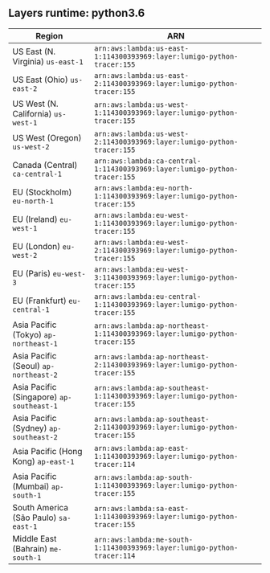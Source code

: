 Layers runtime: python3.6
----
| Region | ARN |
| --- | --- |
|US East (N. Virginia)  `us-east-1`|`arn:aws:lambda:us-east-1:114300393969:layer:lumigo-python-tracer:155`|
|US East (Ohio)  `us-east-2`|`arn:aws:lambda:us-east-2:114300393969:layer:lumigo-python-tracer:155`|
|US West (N. California)  `us-west-1`|`arn:aws:lambda:us-west-1:114300393969:layer:lumigo-python-tracer:155`|
|US West (Oregon)  `us-west-2`|`arn:aws:lambda:us-west-2:114300393969:layer:lumigo-python-tracer:155`|
|Canada (Central)  `ca-central-1`|`arn:aws:lambda:ca-central-1:114300393969:layer:lumigo-python-tracer:155`|
|EU (Stockholm)  `eu-north-1`|`arn:aws:lambda:eu-north-1:114300393969:layer:lumigo-python-tracer:155`|
|EU (Ireland)  `eu-west-1`|`arn:aws:lambda:eu-west-1:114300393969:layer:lumigo-python-tracer:155`|
|EU (London)  `eu-west-2`|`arn:aws:lambda:eu-west-2:114300393969:layer:lumigo-python-tracer:155`|
|EU (Paris)  `eu-west-3`|`arn:aws:lambda:eu-west-3:114300393969:layer:lumigo-python-tracer:155`|
|EU (Frankfurt)  `eu-central-1`|`arn:aws:lambda:eu-central-1:114300393969:layer:lumigo-python-tracer:155`|
|Asia Pacific (Tokyo)  `ap-northeast-1`|`arn:aws:lambda:ap-northeast-1:114300393969:layer:lumigo-python-tracer:155`|
|Asia Pacific (Seoul)  `ap-northeast-2`|`arn:aws:lambda:ap-northeast-2:114300393969:layer:lumigo-python-tracer:155`|
|Asia Pacific (Singapore)  `ap-southeast-1`|`arn:aws:lambda:ap-southeast-1:114300393969:layer:lumigo-python-tracer:155`|
|Asia Pacific (Sydney)  `ap-southeast-2`|`arn:aws:lambda:ap-southeast-2:114300393969:layer:lumigo-python-tracer:155`|
|Asia Pacific (Hong Kong)  `ap-east-1`|`arn:aws:lambda:ap-east-1:114300393969:layer:lumigo-python-tracer:114`|
|Asia Pacific (Mumbai)  `ap-south-1`|`arn:aws:lambda:ap-south-1:114300393969:layer:lumigo-python-tracer:155`|
|South America (São Paulo)  `sa-east-1`|`arn:aws:lambda:sa-east-1:114300393969:layer:lumigo-python-tracer:155`|
|Middle East (Bahrain)  `me-south-1`|`arn:aws:lambda:me-south-1:114300393969:layer:lumigo-python-tracer:114`|

